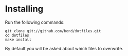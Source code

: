 # Installing
Run the following commands:

    git clone git://github.com/bond/dotfiles.git
    cd dotfiles
    make install


By default you will be asked about which files to overwrite.

